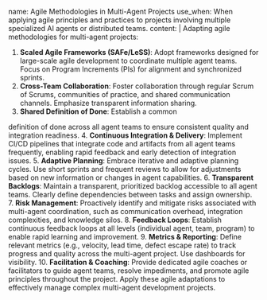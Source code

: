 name: Agile Methodologies in Multi-Agent Projects
use_when: When applying agile principles and practices to projects involving multiple specialized AI agents or distributed teams.
content: |
  Adapting agile methodologies for multi-agent projects:
  1.  **Scaled Agile Frameworks (SAFe/LeSS)**: Adopt frameworks designed for large-scale agile development to coordinate multiple agent teams. Focus on Program Increments (PIs) for alignment and synchronized sprints.
  2.  **Cross-Team Collaboration**: Foster collaboration through regular Scrum of Scrums, communities of practice, and shared communication channels. Emphasize transparent information sharing.
  3.  **Shared Definition of Done**: Establish a common 


definition of done across all agent teams to ensure consistent quality and integration readiness.
  4.  **Continuous Integration & Delivery**: Implement CI/CD pipelines that integrate code and artifacts from all agent teams frequently, enabling rapid feedback and early detection of integration issues.
  5.  **Adaptive Planning**: Embrace iterative and adaptive planning cycles. Use short sprints and frequent reviews to allow for adjustments based on new information or changes in agent capabilities.
  6.  **Transparent Backlogs**: Maintain a transparent, prioritized backlog accessible to all agent teams. Clearly define dependencies between tasks and assign ownership.
  7.  **Risk Management**: Proactively identify and mitigate risks associated with multi-agent coordination, such as communication overhead, integration complexities, and knowledge silos.
  8.  **Feedback Loops**: Establish continuous feedback loops at all levels (individual agent, team, program) to enable rapid learning and improvement.
  9.  **Metrics & Reporting**: Define relevant metrics (e.g., velocity, lead time, defect escape rate) to track progress and quality across the multi-agent project. Use dashboards for visibility.
  10. **Facilitation & Coaching**: Provide dedicated agile coaches or facilitators to guide agent teams, resolve impediments, and promote agile principles throughout the project.
  Apply these agile adaptations to effectively manage complex multi-agent development projects.

